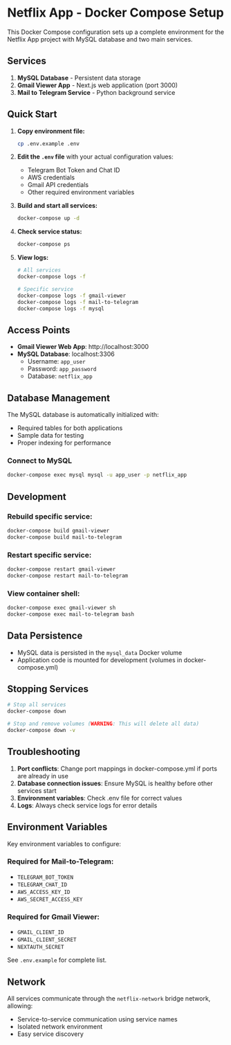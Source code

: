 # Netflix App - Docker Compose Setup

This Docker Compose configuration sets up a complete environment for the Netflix App project with MySQL database and two main services.

## Services

1. **MySQL Database** - Persistent data storage
2. **Gmail Viewer App** - Next.js web application (port 3000)
3. **Mail to Telegram Service** - Python background service

## Quick Start

1. **Copy environment file:**
   ```bash
   cp .env.example .env
   ```

2. **Edit the `.env` file** with your actual configuration values:
   - Telegram Bot Token and Chat ID
   - AWS credentials
   - Gmail API credentials
   - Other required environment variables

3. **Build and start all services:**
   ```bash
   docker-compose up -d
   ```

4. **Check service status:**
   ```bash
   docker-compose ps
   ```

5. **View logs:**
   ```bash
   # All services
   docker-compose logs -f
   
   # Specific service
   docker-compose logs -f gmail-viewer
   docker-compose logs -f mail-to-telegram
   docker-compose logs -f mysql
   ```

## Access Points

- **Gmail Viewer Web App**: http://localhost:3000
- **MySQL Database**: localhost:3306
  - Username: `app_user`
  - Password: `app_password`
  - Database: `netflix_app`

## Database Management

The MySQL database is automatically initialized with:
- Required tables for both applications
- Sample data for testing
- Proper indexing for performance

### Connect to MySQL
```bash
docker-compose exec mysql mysql -u app_user -p netflix_app
```

## Development

### Rebuild specific service:
```bash
docker-compose build gmail-viewer
docker-compose build mail-to-telegram
```

### Restart specific service:
```bash
docker-compose restart gmail-viewer
docker-compose restart mail-to-telegram
```

### View container shell:
```bash
docker-compose exec gmail-viewer sh
docker-compose exec mail-to-telegram bash
```

## Data Persistence

- MySQL data is persisted in the `mysql_data` Docker volume
- Application code is mounted for development (volumes in docker-compose.yml)

## Stopping Services

```bash
# Stop all services
docker-compose down

# Stop and remove volumes (WARNING: This will delete all data)
docker-compose down -v
```

## Troubleshooting

1. **Port conflicts**: Change port mappings in docker-compose.yml if ports are already in use
2. **Database connection issues**: Ensure MySQL is healthy before other services start
3. **Environment variables**: Check .env file for correct values
4. **Logs**: Always check service logs for error details

## Environment Variables

Key environment variables to configure:

### Required for Mail-to-Telegram:
- `TELEGRAM_BOT_TOKEN`
- `TELEGRAM_CHAT_ID`
- `AWS_ACCESS_KEY_ID`
- `AWS_SECRET_ACCESS_KEY`

### Required for Gmail Viewer:
- `GMAIL_CLIENT_ID`
- `GMAIL_CLIENT_SECRET`
- `NEXTAUTH_SECRET`

See `.env.example` for complete list.

## Network

All services communicate through the `netflix-network` bridge network, allowing:
- Service-to-service communication using service names
- Isolated network environment
- Easy service discovery
